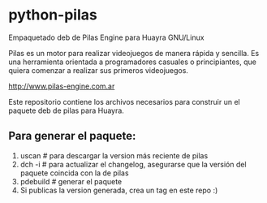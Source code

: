 python-pilas
============ 

Empaquetado deb de Pilas Engine para Huayra GNU/Linux

Pilas es un motor para realizar videojuegos de manera rápida y sencilla. 
Es una herramienta orientada a programadores casuales o principiantes, 
que quiera comenzar a realizar sus primeros videojuegos. 

http://www.pilas-engine.com.ar

Este repositorio contiene los archivos necesarios para construir un el paquete deb de pilas para Huayra.

## Para generar el paquete: ##

1. uscan # para descargar la version más reciente de pilas
2. dch -i # para actualizar el changelog, asegurarse que la versión del paquete coincida con la de pilas
3. pdebuild # generar el paquete
4. Si publicas la version generada, crea un tag en este repo :)
